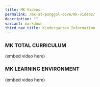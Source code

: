 ```yaml
---
title: MK Videos
permalink: /mk-at-punggol-cove/mk-videos/
description: ""
variant: markdown
third_nav_title: Kindergarten Information
---
```

### MK TOTAL CURRICULUM

(embed video here)

### MK LEARNING ENVIRONMENT

(embed video here)
